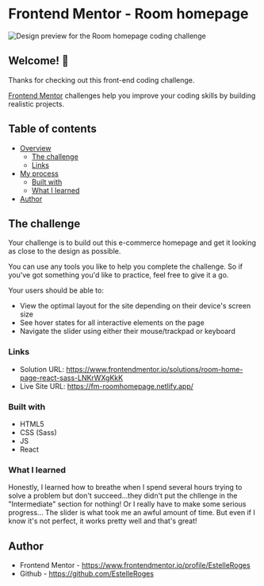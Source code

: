 # Frontend Mentor - Room homepage

![Design preview for the Room homepage coding challenge](../design/desktop-preview.jpg)

## Welcome! 👋

Thanks for checking out this front-end coding challenge.

[Frontend Mentor](https://www.frontendmentor.io) challenges help you improve your coding skills by building realistic projects.

## Table of contents

- [Overview](#overview)
  - [The challenge](#the-challenge)
  - [Links](#links)
- [My process](#my-process)
  - [Built with](#built-with)
  - [What I learned](#what-i-learned)
- [Author](#author)

## The challenge

Your challenge is to build out this e-commerce homepage and get it looking as close to the design as possible.

You can use any tools you like to help you complete the challenge. So if you've got something you'd like to practice, feel free to give it a go.

Your users should be able to:

- View the optimal layout for the site depending on their device's screen size
- See hover states for all interactive elements on the page
- Navigate the slider using either their mouse/trackpad or keyboard

### Links

- Solution URL: https://www.frontendmentor.io/solutions/room-home-page-react-sass-LNKrWXgKkK
- Live Site URL: https://fm-roomhomepage.netlify.app/

### Built with

- HTML5
- CSS (Sass)
- JS
- React

### What I learned
Honestly, I learned how to breathe when I spend several hours trying to solve a problem but don't succeed...they didn't put the chllenge in the "Intermediate" section for nothing! Or I really have to make some serious progress...
The slider is what took me an awful amount of time. But even if I know it's not perfect, it works pretty well and that's great!

 ## Author

- Frontend Mentor - https://www.frontendmentor.io/profile/EstelleRoges
- Github - https://github.com/EstelleRoges